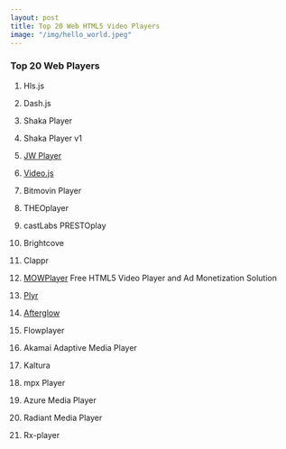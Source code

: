 ```yaml
---
layout: post
title: Top 20 Web HTML5 Video Players
image: "/img/hello_world.jpeg"
---
```


### Top 20 Web Players

1. Hls.js

2. Dash.js

3. Shaka Player

4. Shaka Player v1

5. [JW Player](https://www.jwplayer.com)

6. [Video.js](https://videojs.com)

7. Bitmovin Player

8. THEOplayer

9. castLabs PRESTOplay

10. Brightcove

11. Clappr

12. [MOWPlayer](https://mowplayer.com)
Free HTML5 Video Player and Ad Monetization Solution

13. [Plyr](https://plyr.io)

14. [Afterglow](http://afterglowplayer.com)

15. Flowplayer

16. Akamai Adaptive Media Player

17. Kaltura

18. mpx Player

19. Azure Media Player

20. Radiant Media Player

21. Rx-player
